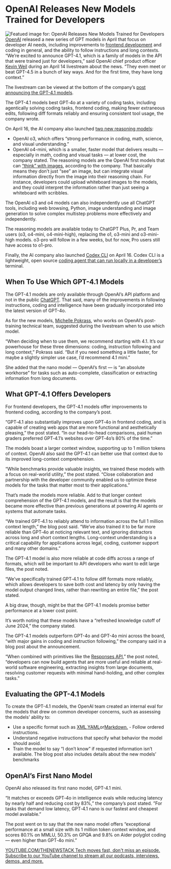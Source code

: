 # OpenAI Releases New Models Trained for Developers
![Featued image for: OpenAI Releases New Models Trained for Developers](https://cdn.thenewstack.io/media/2025/04/4b2023c3-newopenaimodels_frontend-1024x579.jpg)
[OpenAI](https://thenewstack.io/introduction-to-the-openai-agents-sdk-and-responses-api/) released a new series of GPT models in April that focus on developer AI needs, including improvements to [frontend development](https://roadmap.sh/frontend) and coding in general, and the ability to follow instructions and long contexts.
“We’re excited to announce GPT-4.1, which is a family of models in the API that were trained just for developers,” said OpenAI chief product officer [Kevin Weil](https://www.linkedin.com/in/kevinweil/) during an April 14 livestream about the news. “They even meet or beat GPT-4.5 in a bunch of key ways. And for the first time, they have long context.”

The livestream can be viewed at the bottom of the company’s [post announcing the GPT-4.1 models](https://openai.com/index/gpt-4-1/).

The GPT-4.1 models best GPT‑4o at a variety of coding tasks, including agentically solving coding tasks, frontend coding, making fewer extraneous edits, following diff formats reliably and ensuring consistent tool usage, the company wrote.

On April 16, the AI company also launched [two new reasoning models](https://openai.com/index/introducing-o3-and-o4-mini/):

- OpenAI o3, which offers “strong performance in coding, math, science, and visual understanding.”
- OpenAI o4-mini, which is a smaller, faster model that delivers results — especially in math, coding and visual tasks — at lower cost, the company stated.
The reasoning models are the OpenAI first models that can [“think” with images](https://openai.com/index/thinking-with-images/), according to the company. That basically means they don’t just “see” an image, but can integrate visual information directly from the image into their reasoning chain. For instance, developers could upload whiteboard images to the models, and they could interpret the information rather than just seeing a whiteboard with scribbles.

The OpenAI o3 and o4 models can also independently use all ChatGPT tools, including web browsing, Python, image understanding and image generation to solve complex multistep problems more effectively and independently.

The reasoning models are available today to ChatGPT Plus, Pr, and Team users (o3, o4-mini, o4-mini-high), replacing the o1, o3-mini and o3-mini-high models. o3-pro will follow in a few weeks, but for now, Pro users still have access to o1-pro.

Finally, the AI company also launched [Codex CLI](https://github.com/openai/codex) on April 16. Codex CLI is a lightweight, open source [coding agent that can run locally in a developer’s](https://thenewstack.io/ai-coding-agents-level-up-from-helpers-to-team-players/) terminal.

## When To Use Which GPT-4.1 Models
The GPT-4.1 models are only available through OpenAI’s API platform and not in the public [ChatGPT](https://thenewstack.io/what-chatgpt-and-claude-can-see-on-your-screen/). That said, many of the improvements in following instructions, coding and intelligence have been gradually incorporated into the latest version of GPT-4o.

As for the new models, [Michelle Pokrass](https://www.linkedin.com/in/mpokrass/), who works on OpenAI’s post-training technical team, suggested during the livestream when to use which model.

“When deciding when to use them, we recommend starting with 4.1. It’s our powerhouse for these three dimensions: coding, instruction following and long context,” Pokrass said. “But if you need something a little faster, for maybe a slightly simpler use case, I’d recommend 4.1 mini.”

She added that the nano model — OpenAI’s first — is “an absolute workhorse” for tasks such as auto-complete, classification or extracting information from long documents.

## What GPT-4.1 Offers Developers
For frontend developers, the GPT-4.1 models offer improvements to frontend coding, according to the company’s post.

“GPT‑4.1 also substantially improves upon GPT‑4o in frontend coding, and is capable of creating web apps that are more functional and aesthetically pleasing,” the post stated. “In our head-to-head comparisons, paid human graders preferred GPT‑4.1’s websites over GPT‑4o’s 80% of the time.”

The models boast a larger context window, supporting up to 1 million tokens of context. OpenAI also said the GPT-4.1 can better use that context due to its improved long-context comprehension.

“While benchmarks provide valuable insights, we trained these models with a focus on real-world utility,” the post stated. “Close collaboration and partnership with the developer community enabled us to optimize these models for the tasks that matter most to their applications.”

That’s made the models more reliable. Add to that longer context comprehension of the GPT-4.1 models, and the result is that the models became more effective than previous generations at powering AI agents or systems that automate tasks.

“We trained GPT‑4.1 to reliably attend to information across the full 1 million context length,” the blog post said. “We’ve also trained it to be far more reliable than GPT‑4o at noticing relevant text, and ignoring distractors across long and short context lengths. Long-context understanding is a critical capability for applications across legal, coding, customer support and many other domains.”

The GPT-4.1 model is also more reliable at code diffs across a range of formats, which will be important to API developers who want to edit large files, the post noted.

“We’ve specifically trained GPT‑4.1 to follow diff formats more reliably, which allows developers to save both cost and latency by only having the model output changed lines, rather than rewriting an entire file,” the post stated.

A big draw, though, might be that the GPT-4.1 models promise better performance at a lower cost point.

It’s worth noting that these models have a “refreshed knowledge cutoff of June 2024,” the company stated.

The GPT-4.1 models outperform GPT-4o and GPT-4o mini across the board, “with major gains in coding and instruction following,” the company said in a blog post about the announcement.

“When combined with primitives like the [Responses API](https://platform.openai.com/docs/api-reference/responses),” the post noted, “developers can now build agents that are more useful and reliable at real-world software engineering, extracting insights from large documents, resolving customer requests with minimal hand-holding, and other complex tasks.”

## Evaluating the GPT-4.1 Models
To create the GPT-4.1 models, the OpenAI team created an internal eval for the models that drew on common developer concerns, such as assessing the models’ ability to:

- Use a specific format such as
[XML](https://thenewstack.io/vintage-computer-festival-2017-giant-floppy-disks-json-vanquished-xml/),[YAML](https://thenewstack.io/with-yamlscript-yaml-becomes-a-proper-programming-language/)or[Markdown.](https://thenewstack.io/introduction-to-markwhen-a-markdown-timeline-tool-for-devs/) - Follow ordered instructions.
- Understand negative instructions that specify what behavior the model should avoid.
- Train the model to say “I don’t know” if requested information isn’t available.
The blog post also includes details about the new models’ benchmarks

## OpenAI’s First Nano Model
OpenAI also released its first nano model, GPT-4.1 mini.

“It matches or exceeds GPT‑4o in intelligence evals while reducing latency by nearly half and reducing cost by 83%,” the company’s post stated. ”For tasks that demand low latency, GPT‑4.1 nano is our fastest and cheapest model available.”

The post went on to say that the new nano model offers “exceptional performance at a small size with its 1 million token context window, and scores 80.1% on MMLU, 50.3% on GPQA and 9.8% on Aider polyglot coding — even higher than GPT‑4o mini.”

[
YOUTUBE.COM/THENEWSTACK
Tech moves fast, don't miss an episode. Subscribe to our YouTube
channel to stream all our podcasts, interviews, demos, and more.
](https://youtube.com/thenewstack?sub_confirmation=1)